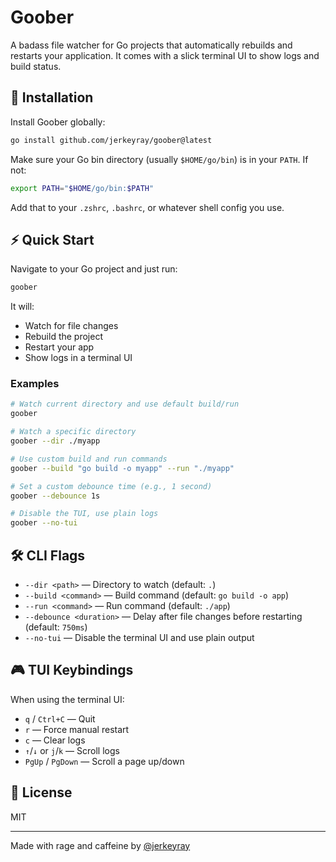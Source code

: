 # Goober

A badass file watcher for Go projects that automatically rebuilds and restarts your application. It comes with a slick terminal UI to show logs and build status.

## 🚀 Installation

Install Goober globally:

```bash
go install github.com/jerkeyray/goober@latest
```

Make sure your Go bin directory (usually `$HOME/go/bin`) is in your `PATH`. If not:

```bash
export PATH="$HOME/go/bin:$PATH"
```

Add that to your `.zshrc`, `.bashrc`, or whatever shell config you use.

## ⚡ Quick Start

Navigate to your Go project and just run:

```bash
goober
```

It will:

- Watch for file changes
- Rebuild the project
- Restart your app
- Show logs in a terminal UI

### Examples

```bash
# Watch current directory and use default build/run
goober

# Watch a specific directory
goober --dir ./myapp

# Use custom build and run commands
goober --build "go build -o myapp" --run "./myapp"

# Set a custom debounce time (e.g., 1 second)
goober --debounce 1s

# Disable the TUI, use plain logs
goober --no-tui
```

## 🛠️ CLI Flags

- `--dir <path>` — Directory to watch (default: `.`)
- `--build <command>` — Build command (default: `go build -o app`)
- `--run <command>` — Run command (default: `./app`)
- `--debounce <duration>` — Delay after file changes before restarting (default: `750ms`)
- `--no-tui` — Disable the terminal UI and use plain output

## 🎮 TUI Keybindings

When using the terminal UI:

- `q` / `Ctrl+C` — Quit
- `r` — Force manual restart
- `c` — Clear logs
- `↑`/`↓` or `j`/`k` — Scroll logs
- `PgUp` / `PgDown` — Scroll a page up/down

## 📄 License

MIT

---

Made with rage and caffeine by [@jerkeyray](https://github.com/jerkeyray)
